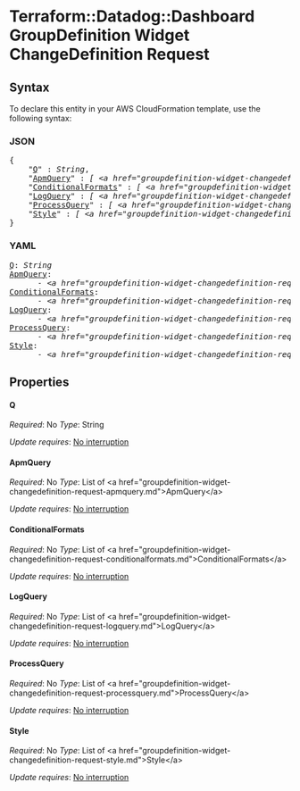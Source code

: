 # Terraform::Datadog::Dashboard GroupDefinition Widget ChangeDefinition Request

## Syntax

To declare this entity in your AWS CloudFormation template, use the following syntax:

### JSON

<pre>
{
    "<a href="#q" title="Q">Q</a>" : <i>String</i>,
    "<a href="#apmquery" title="ApmQuery">ApmQuery</a>" : <i>[ &lt;a href=&#34;groupdefinition-widget-changedefinition-request-apmquery.md&#34;&gt;ApmQuery&lt;/a&gt;, ... ]</i>,
    "<a href="#conditionalformats" title="ConditionalFormats">ConditionalFormats</a>" : <i>[ &lt;a href=&#34;groupdefinition-widget-changedefinition-request-conditionalformats.md&#34;&gt;ConditionalFormats&lt;/a&gt;, ... ]</i>,
    "<a href="#logquery" title="LogQuery">LogQuery</a>" : <i>[ &lt;a href=&#34;groupdefinition-widget-changedefinition-request-logquery.md&#34;&gt;LogQuery&lt;/a&gt;, ... ]</i>,
    "<a href="#processquery" title="ProcessQuery">ProcessQuery</a>" : <i>[ &lt;a href=&#34;groupdefinition-widget-changedefinition-request-processquery.md&#34;&gt;ProcessQuery&lt;/a&gt;, ... ]</i>,
    "<a href="#style" title="Style">Style</a>" : <i>[ &lt;a href=&#34;groupdefinition-widget-changedefinition-request-style.md&#34;&gt;Style&lt;/a&gt;, ... ]</i>
}
</pre>

### YAML

<pre>
<a href="#q" title="Q">Q</a>: <i>String</i>
<a href="#apmquery" title="ApmQuery">ApmQuery</a>: <i>
      - &lt;a href=&#34;groupdefinition-widget-changedefinition-request-apmquery.md&#34;&gt;ApmQuery&lt;/a&gt;</i>
<a href="#conditionalformats" title="ConditionalFormats">ConditionalFormats</a>: <i>
      - &lt;a href=&#34;groupdefinition-widget-changedefinition-request-conditionalformats.md&#34;&gt;ConditionalFormats&lt;/a&gt;</i>
<a href="#logquery" title="LogQuery">LogQuery</a>: <i>
      - &lt;a href=&#34;groupdefinition-widget-changedefinition-request-logquery.md&#34;&gt;LogQuery&lt;/a&gt;</i>
<a href="#processquery" title="ProcessQuery">ProcessQuery</a>: <i>
      - &lt;a href=&#34;groupdefinition-widget-changedefinition-request-processquery.md&#34;&gt;ProcessQuery&lt;/a&gt;</i>
<a href="#style" title="Style">Style</a>: <i>
      - &lt;a href=&#34;groupdefinition-widget-changedefinition-request-style.md&#34;&gt;Style&lt;/a&gt;</i>
</pre>

## Properties

#### Q

_Required_: No
_Type_: String

_Update requires_: [No interruption](https://docs.aws.amazon.com/AWSCloudFormation/latest/UserGuide/using-cfn-updating-stacks-update-behaviors.html#update-no-interrupt)

#### ApmQuery

_Required_: No
_Type_: List of &lt;a href=&#34;groupdefinition-widget-changedefinition-request-apmquery.md&#34;&gt;ApmQuery&lt;/a&gt;

_Update requires_: [No interruption](https://docs.aws.amazon.com/AWSCloudFormation/latest/UserGuide/using-cfn-updating-stacks-update-behaviors.html#update-no-interrupt)

#### ConditionalFormats

_Required_: No
_Type_: List of &lt;a href=&#34;groupdefinition-widget-changedefinition-request-conditionalformats.md&#34;&gt;ConditionalFormats&lt;/a&gt;

_Update requires_: [No interruption](https://docs.aws.amazon.com/AWSCloudFormation/latest/UserGuide/using-cfn-updating-stacks-update-behaviors.html#update-no-interrupt)

#### LogQuery

_Required_: No
_Type_: List of &lt;a href=&#34;groupdefinition-widget-changedefinition-request-logquery.md&#34;&gt;LogQuery&lt;/a&gt;

_Update requires_: [No interruption](https://docs.aws.amazon.com/AWSCloudFormation/latest/UserGuide/using-cfn-updating-stacks-update-behaviors.html#update-no-interrupt)

#### ProcessQuery

_Required_: No
_Type_: List of &lt;a href=&#34;groupdefinition-widget-changedefinition-request-processquery.md&#34;&gt;ProcessQuery&lt;/a&gt;

_Update requires_: [No interruption](https://docs.aws.amazon.com/AWSCloudFormation/latest/UserGuide/using-cfn-updating-stacks-update-behaviors.html#update-no-interrupt)

#### Style

_Required_: No
_Type_: List of &lt;a href=&#34;groupdefinition-widget-changedefinition-request-style.md&#34;&gt;Style&lt;/a&gt;

_Update requires_: [No interruption](https://docs.aws.amazon.com/AWSCloudFormation/latest/UserGuide/using-cfn-updating-stacks-update-behaviors.html#update-no-interrupt)

